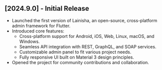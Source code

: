 ## [2024.9.0] - Initial Release

- Launched the first version of Lainisha, an open-source, cross-platform 
  admin framework for Flutter.
- Introduced core features:
  - Cross-platform support for Android, iOS, Web, Linux, macOS, and Windows.
  - Seamless API integration with REST, GraphQL, and SOAP services.
  - Customizable admin panel to fit various project needs.
  - Fully responsive UI built on Material 3 design principles.
- Opened the project for community contributions and collaboration.

